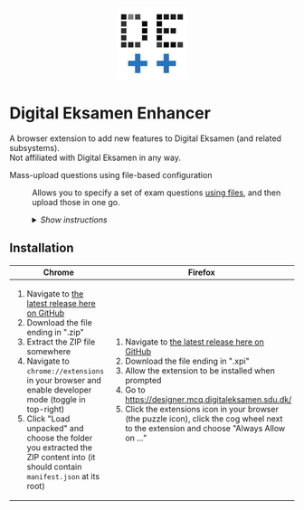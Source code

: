 <div align="center"><img src="./assets/ext/icon128.png" /></div>

# Digital Eksamen Enhancer

A browser extension to add new features to Digital Eksamen (and related subsystems).  
Not affiliated with Digital Eksamen in any way.

<dl>
<dt>Mass-upload questions using file-based configuration</dt>
<dd>

Allows you to specify a set of exam questions [using files](/docs/file_format.md), and then upload those in one go.  

<details><summary><em>Show instructions</em></summary>
   
To use you'll need a valid `manifest.json` file (you can use [the examples](/examples/) to try it out), and then:

1. Make sure the extension is [installed](#installation)
1. Navigate to [the list of questionnaires](https://designer.mcq.digitaleksamen.sdu.dk/) on DigitalEksamen
1. Click the new "Add questionnaire from file" button:
   <div align="center">

   <img src="docs/mass-upload-btn.png" width="392" />

   </div>

1. Choose the folder containing your `manifest.json` file, or the `manifest.json` file itself (depending on what your browser allows you to do):
   <div align="center">

   <img src="docs/mass-upload-folder.png" width="392" />

   </div>

1. Wait for the upload to complete:
   <div align="center">

   <img src="docs/mass-upload-process.png" width="392" />

   </div>

1. **Verify** that the uploaded exam matches your expectations.

</details>
</dd></dl>

## Installation

<table><thead><tr><th width="441">Chrome</th><th width="441">Firefox</th></tr></thead>
<tbody><tr><td>

1. Navigate to [the latest release here on GitHub](https://github.com/birjj/digitaleksamen-enhancer/releases/latest)
1. Download the file ending in ".zip"
1. Extract the ZIP file somewhere
1. Navigate to `chrome://extensions` in your browser and enable developer mode (toggle in top-right)
1. Click "Load unpacked" and choose the folder you extracted the ZIP content into (it should contain `manifest.json` at its root)

</td><td>

1. Navigate to [the latest release here on GitHub](https://github.com/birjj/digitaleksamen-enhancer/releases/latest)
1. Download the file ending in ".xpi"
1. Allow the extension to be installed when prompted
1. Go to https://designer.mcq.digitaleksamen.sdu.dk/
1. Click the extensions icon in your browser (the puzzle icon), click the cog wheel next to the extension and choose "Always Allow on ..."

</td></tr></tbody></table>
